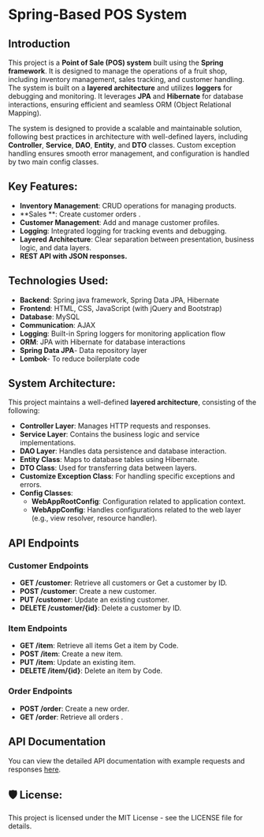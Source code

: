 # Spring-Based POS System

## Introduction

This project is a **Point of Sale (POS) system** built using the **Spring framework**. It is designed to manage the operations of a fruit shop, including inventory management, sales tracking, and customer handling. The system is built on a **layered architecture** and utilizes **loggers** for debugging and monitoring. It leverages **JPA** and **Hibernate** for database interactions, ensuring efficient and seamless ORM (Object Relational Mapping).

The system is designed to provide a scalable and maintainable solution, following best practices in architecture with well-defined layers, including **Controller**, **Service**, **DAO**, **Entity**, and **DTO** classes. Custom exception handling ensures smooth error management, and configuration is handled by two main config classes.

## Key Features:
- **Inventory Management**: CRUD operations for managing products.
- **Sales **: Create customer orders .
- **Customer Management**: Add and manage customer profiles.
- **Logging**: Integrated logging for tracking events and debugging.
- **Layered Architecture**: Clear separation between presentation, business logic, and data layers.
- **REST API with JSON responses.**

## Technologies Used:
- **Backend**: Spring java framework, Spring Data JPA, Hibernate
- **Frontend**: HTML, CSS, JavaScript (with jQuery and Bootstrap)
- **Database**: MySQL
- **Communication**: AJAX
- **Logging**: Built-in Spring loggers for monitoring application flow
- **ORM**: JPA with Hibernate for database interactions
- **Spring Data JPA**- Data repository layer
- **Lombok**- To reduce boilerplate code

## System Architecture:
This project maintains a well-defined **layered architecture**, consisting of the following:
- **Controller Layer**: Manages HTTP requests and responses.
- **Service Layer**: Contains the business logic and service implementations.
- **DAO Layer**: Handles data persistence and database interaction.
- **Entity Class**: Maps to database tables using Hibernate.
- **DTO Class**: Used for transferring data between layers.
- **Customize Exception Class**: For handling specific exceptions and errors.
- **Config Classes**: 
  - **WebAppRootConfig**: Configuration related to application context.
  - **WebAppConfig**: Handles configurations related to the web layer (e.g., view resolver, resource handler).
## API Endpoints

### Customer Endpoints

- **GET /customer**: Retrieve all customers or Get a customer by ID.
- **POST /customer**: Create a new customer.
- **PUT /customer**: Update an existing customer.
- **DELETE /customer/{id}**: Delete a customer by ID.

### Item Endpoints

- **GET /item**: Retrieve all items Get a item by Code.
- **POST /item**: Create a new item.
- **PUT /item**: Update an existing item.
- **DELETE /item/{id}**: Delete an item by Code.

### Order Endpoints

- **POST /order**: Create a new order.
- **GET /order**: Retrieve all orders .

## API Documentation

You can view the detailed API documentation with example requests and responses [here](https://documenter.getpostman.com/view/35385949/2sAXxS7Azd).
## 🛡️ License:
This project is licensed under the MIT License - see the LICENSE file for details.




